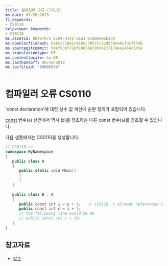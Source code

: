 ```yaml
---
title: 컴파일러 오류 CS0110
ms.date: 07/20/2015
f1_keywords:
- CS0110
helpviewer_keywords:
- CS0110
ms.assetid: 0bfe7071-1194-4142-a1a1-6190ee92b1d4
ms.openlocfilehash: ba0ca71881c818ac30571c3cd039ea4cfdc70540
ms.sourcegitcommit: 986f836f72ef10876878bd6217174e41464c145a
ms.translationtype: MT
ms.contentlocale: ko-KR
ms.lasthandoff: 08/19/2019
ms.locfileid: "69605074"
---
```

# <a name="compiler-error-cs0110"></a>컴파일러 오류 CS0110
'const declaration'에 대한 상수 값 계산에 순환 정의가 포함되어 있습니다.  
  
 [const](../language-reference/keywords/const.md) 변수(`a`) 선언에서 역시 (`b`)를 참조하는 다른 const 변수(`a`)를 참조할 수 없습니다.  
  
 다음 샘플에서는 CS0110을 생성합니다.  
  
```csharp  
// CS0110.cs  
namespace MyNamespace  
{  
   public class A  
   {  
      public static void Main()  
      {  
      }  
   }  
  
   public class B : A  
   {  
      public const int i = c + 1;   // CS0110, c already references i  
      public const int c = i + 1;  
      // the following line would be OK  
      // public const int c = 10;  
   }  
}  
```  
  
## <a name="see-also"></a>참고자료

- [상수](../programming-guide/classes-and-structs/constants.md)
